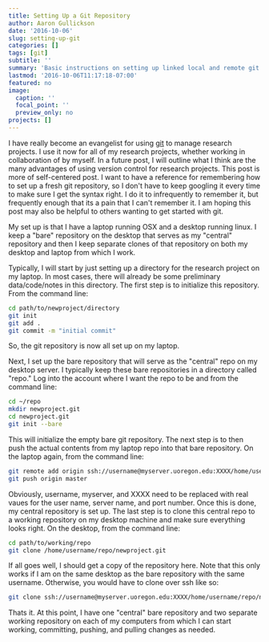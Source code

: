 ```yaml
---
title: Setting Up a Git Repository
author: Aaron Gullickson
date: '2016-10-06'
slug: setting-up-git
categories: []
tags: [git]
subtitle: ''
summary: 'Basic instructions on setting up linked local and remote git repositories'
lastmod: '2016-10-06T11:17:18-07:00'
featured: no
image:
  caption: ''
  focal_point: ''
  preview_only: no
projects: []
---
```


I have really become an evangelist for using [git](https://git-scm.com/) to manage research projects. I use it now for all of my research projects, whether working in collaboration of by myself. In a future post, I will outline what I think are the many advantages of using version control for research projects. This post is more of self-centered post. I want to have a reference for remembering how to set up a fresh git repository, so I don't have to keep googling it every time to make sure I get the syntax right. I do it to infrequently to remember it, but frequently enough that its a pain that I can't remember it. I am hoping this post may also be helpful to others wanting to get started with git.

My set up is that I have a laptop running OSX and a desktop running linux. I keep a "bare" repository on the desktop that serves as my "central" repository and then I keep separate clones of that repository on both my desktop and laptop from which I work.

Typically, I will start by just setting up a directory for the research project on my laptop. In most cases, there will already be some preliminary data/code/notes in this directory. The first step is to initialize this repository. From the command line:

```bash
cd path/to/newproject/directory
git init
git add .
git commit -m "initial commit"
```

So, the git repository is now all set up on my laptop.

Next, I set up the bare repository that will serve as the "central" repo on my desktop server. I typically keep these bare repositories in a directory called "repo." Log into the account where I want the repo to be and from the command line:

```bash
cd ~/repo
mkdir newproject.git
cd newproject.git
git init --bare
```

This will initialize the empty bare git repository. The next step is to then push the actual contents from my laptop repo into that bare repository. On the laptop again, from the command line:

```bash
git remote add origin ssh://username@myserver.uoregon.edu:XXXX/home/username/repo/newproject.git
git push origin master
```

Obviously, username, myserver, and XXXX need to be replaced with real vaues for the user name, server name, and port number. Once this is done, my central repository is set up. The last step is to clone this central repo to a working repository on my desktop machine and make sure everything looks right. On the desktop, from the command line:

```bash
cd path/to/working/repo
git clone /home/username/repo/newproject.git
```

If all goes well, I should get a copy of the repository here. Note that this only works if I am on the same desktop as the bare repository with the same username. Otherwise, you would have to clone over ssh like so:

```bash
git clone ssh://username@myserver.uoregon.edu:XXXX/home/username/repo/newproject.git
```

Thats it. At this point, I have one "central" bare repository and two separate working repository on each of my computers from which I can start working, committing, pushing, and pulling changes as needed.
